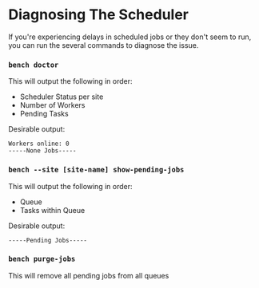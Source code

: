 <!-- base_template: frappe_io/www/frappe/frappe_base.html --><!-- add-breadcrumbs -->
# Diagnosing The Scheduler

<!-- markdown -->

If you're experiencing delays in scheduled jobs or they don't seem to run, you can run the several commands to diagnose the issue.

### `bench doctor`

This will output the following in order:
- Scheduler Status per site
- Number of Workers
- Pending Tasks


Desirable output:

	Workers online: 0
	-----None Jobs-----

### `bench --site [site-name] show-pending-jobs`

This will output the following in order:
- Queue
- Tasks within Queue

Desirable output:

	-----Pending Jobs-----


### `bench purge-jobs`

This will remove all pending jobs from all queues